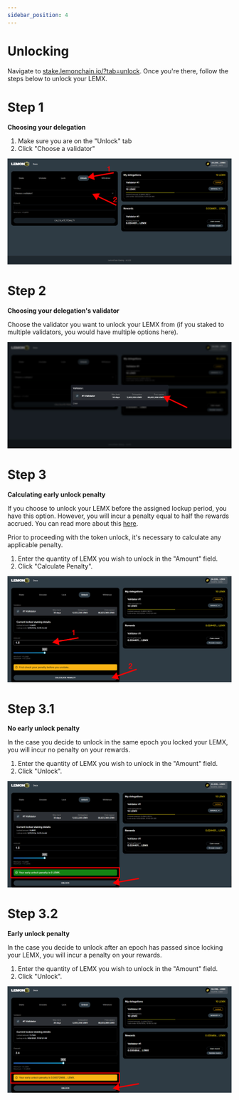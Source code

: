 ```yaml
---
sidebar_position: 4
---
```


# Unlocking

Navigate to [stake.lemonchain.io/?tab=unlock](https://stake.lemonchain.io/?tab=unlock). Once you're there, follow the steps below to unlock your LEMX.

# Step 1
**Choosing your delegation**

1. Make sure you are on the "Unlock" tab
2. Click "Choose a validator"

!["Unlocking Step 1"](assets/img/1unlocking.png)

# Step 2
**Choosing your delegation's validator**

Choose the validator you want to unlock your LEMX from (if you staked to multiple validators, you would have multiple options here).

!["Unlocking Step 2"](assets/img/2unlocking.png)

# Step 3
**Calculating early unlock penalty**

If you choose to unlock your LEMX before the assigned lockup period, you have this option. However, you will incur a penalty equal to half the rewards accrued. You can read more about this [here](/docs/Roles/Delegator/specifications#locking).

Prior to proceeding with the token unlock, it's necessary to calculate any applicable penalty.

1. Enter the quantity of LEMX you wish to unlock in the "Amount" field.
2. Click "Calculate Penalty".

!["Unlocking Step 3"](assets/img/3unlocking.png)

# Step 3.1 
**No early unlock penalty**

In the case you decide to unlock in the same epoch you locked your LEMX, you will incur no penalty on your rewards.

1. Enter the quantity of LEMX you wish to unlock in the "Amount" field.
2. Click "Unlock".

!["Unlocking Step 4"](assets/img/4unlocking.png)

# Step 3.2
**Early unlock penalty**

In the case you decide to unlock after an epoch has passed since locking your LEMX, you will incur a penalty on your rewards.

1. Enter the quantity of LEMX you wish to unlock in the "Amount" field.
2. Click "Unlock".

!["Unlocking Step 5"](assets/img/5unlocking.png)